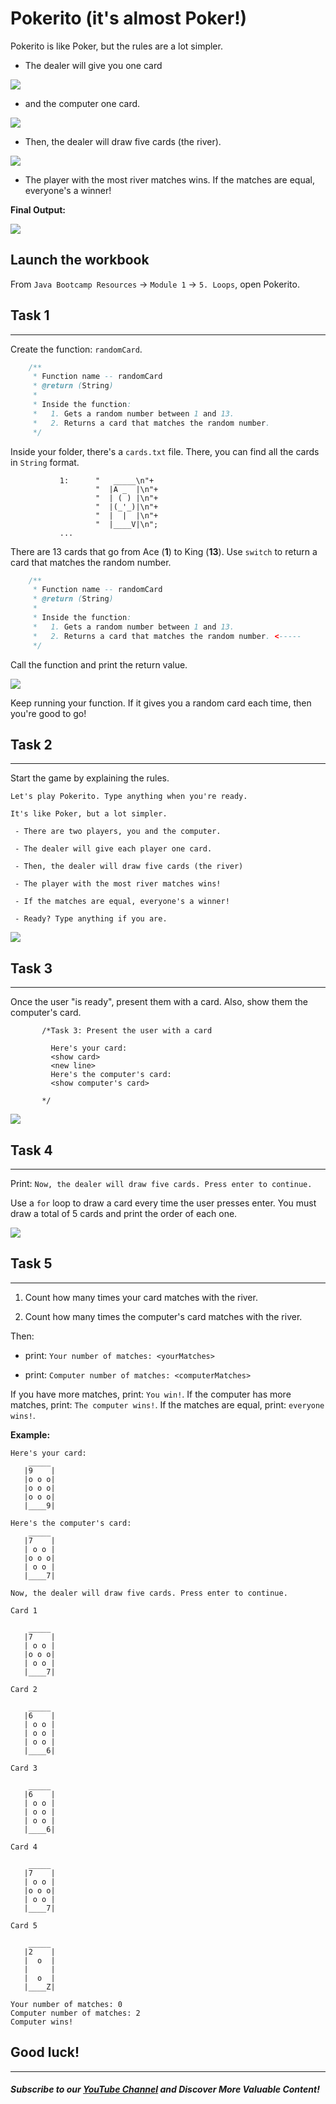 # Pokerito (it's almost Poker!)

Pokerito is like Poker, but the rules are a lot simpler.

-   The dealer will give you one card

![](https://firebasestorage.googleapis.com/v0/b/learnthepart-75aed.appspot.com/o/images%2Fd9be7ac9-f456-42df-9e7c-248d17831daa?alt=media&token=3e607649-6193-42c9-b04c-af486e93c260)

-   and the computer one card.

![](https://firebasestorage.googleapis.com/v0/b/learnthepart-75aed.appspot.com/o/images%2Fd345c805-5042-4a89-801c-9a92f9067f17?alt=media&token=42f7795e-a14b-4bf0-b0d0-100a5c6c1b49)

-   Then, the dealer will draw five cards (the river).

![](https://firebasestorage.googleapis.com/v0/b/learnthepart-75aed.appspot.com/o/images%2F80881562-ad47-4fa1-a428-209da223e4de?alt=media&token=b0910eec-327c-4428-9868-f59e3998152c)

-   The player with the most river matches wins. If the matches are equal, everyone's a winner!

**Final Output:**

![](https://firebasestorage.googleapis.com/v0/b/learnthepart-75aed.appspot.com/o/images%2Faccfda26-38de-48ec-b322-10c950820536?alt=media&token=826227de-4bd5-4588-83be-44f4f404105c)

Launch the workbook
-------------------

From `Java Bootcamp Resources` -> `Module 1` -> `5. Loops`, open Pokerito.

## Task 1
------


Create the function: `randomCard`.

```java
    /**
     * Function name -- randomCard
     * @return (String)
     *
     * Inside the function:
     *   1. Gets a random number between 1 and 13.
     *   2. Returns a card that matches the random number.
     */
```

Inside your folder, there's a `cards.txt` file. There, you can find all the cards in `String` format.

```
           1﻿:      "   _____\n"﻿+
                   "  |A _  |\n"﻿+
                   "  | ( ) |\n"﻿+
                   "  |(_'_)|\n"﻿+
                   "  |  |  |\n"﻿+
                   "  |____V|\n"﻿;
           ...
```

There are 13 cards that go from Ace (**1**) to King (**13**). Use `switch` to return a card that matches the random number.

```java
    /**
     * Function name -- randomCard
     * @return (String)
     *
     * Inside the function:
     *   1. Gets a random number between 1 and 13.
     *   2. Returns a card that matches the random number. <-----
     */
```

Call the function and print the return value.

![](https://firebasestorage.googleapis.com/v0/b/learnthepart-75aed.appspot.com/o/images%2F6ec7e022-3457-4ee9-8cd3-4eec1f8c531c?alt=media&token=fb25b28b-e83a-433f-b03c-630b786e6f9e)

Keep running your function. If it gives you a random card each time, then you're good to go!

## Task 2
------

Start the game by explaining the rules.

`Let's play Pokerito. Type anything when you're ready.`

`It's like Poker, but a lot simpler.`

` - There are two players, you and the computer.`

` - The dealer will give each player one card.`

` - Then, the dealer will draw five cards (the river)`

` - The player with the most river matches wins!`

` - If the matches are equal, everyone's a winner!`

` - Ready? Type anything if you are.`

![](https://firebasestorage.googleapis.com/v0/b/learnthepart-75aed.appspot.com/o/images%2F6f3dfdbd-9c2c-499e-8d97-9951f10407e6?alt=media&token=fa11ab3d-c2f6-4f48-bcb4-86a4807930ee)

## Task 3
------

Once the user "is ready", present them with a card. Also, show them the computer's card.

```
       /*Task 3: Present the user with a card

         Here's your card:
         <show card>
         <new line>
         Here's the computer's card:
         <show computer's card>

       */
```

![](https://firebasestorage.googleapis.com/v0/b/learnthepart-75aed.appspot.com/o/images%2F411f4751-308d-4c58-9f65-9750b46f1838?alt=media&token=62df56f0-c31a-4f65-b72a-02ebd482a725)

## Task 4
------

Print: `Now, the dealer will draw five cards. Press enter to continue.`

Use a `for` loop to draw a card every time the user presses enter. You must draw a total of 5 cards and print the order of each one.

![](https://firebasestorage.googleapis.com/v0/b/learnthepart-75aed.appspot.com/o/images%2F4495930a-560f-4dc9-b65e-67db79c4d1eb?alt=media&token=b86f229b-b09e-4548-bcd1-42f513f8de23)

## Task 5
------

1.  Count how many times your card matches with the river.

2.  Count how many times the computer's card matches with the river.

Then:

-   print: `Your number of matches: <yourMatches>`

-   print: `Computer number of matches: <computerMatches>`

If you have more matches, print: `You win!`. If the computer has more matches, print: `The computer wins!`. If the matches are equal, print: `everyone wins!`.

**Example:**
```
Here's your card: 
    _____ 
   |﻿9    |
   |o o o|
   |o o o|
   |o o o|
   |____9|

Here's the computer's card: 
    _____ 
   |7    |
   | o o |
 ﻿  |o o o|
   | o o |
   |____7|
```

```
Now, the dealer will draw five cards. Press enter to continue﻿.
```

```
Card 1

    _____ 
   |7    |
   ﻿| o o |
   |o o o|
   | o o |
   |____7|

Card 2

    _____ 
   ﻿|6    |
   | o o |
   | o o |
   | o o |
   |____6|

Card 3

    _____ 
 ﻿  |6    |
   | o o |
   | o o |
   | o o |
   |____6|

Card 4

    _____ 
   |7    |
   ﻿| o o |
   |o o o|
   | o o |
   |____7|

Card 5

    _____
   |2 ﻿   |
   |  o  |
   |     |
   |  o  |
   |____Z|
```

```
Your number of matches: 0
Computer number of matches: 2
Computer wins!
```

## Good luck!
----------
##### Subscribe to our [YouTube Channel](https://www.youtube.com/@RayanSlim087?sub_confirmation=1) and Discover More Valuable Content!